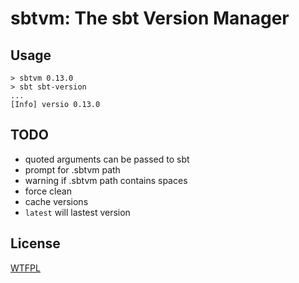 # sbtvm: The sbt Version Manager

## Usage

    > sbtvm 0.13.0
    > sbt sbt-version
    ...
    [Info] versio 0.13.0

## TODO

* quoted arguments can be passed to sbt
* prompt for .sbtvm path
* warning if .sbtvm path contains spaces
* force clean
* cache versions
* `latest` will lastest version

## License

[WTFPL](http://sam.zoy.org/about/)

